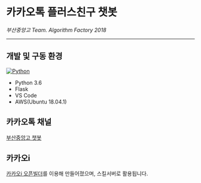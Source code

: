 # 카카오톡 플러스친구 챗봇

*부산중앙고 Team. Algorithm Factory 2018*

---

## 개발 및 구동 환경
[![Python](https://img.shields.io/badge/python-3.6-blue.svg?style=flat-square)](https://www.python.org/downloads/)
* Python 3.6
* Flask
* VS Code
* AWS(Ubuntu 18.04.1)

## 카카오톡 채널
[부산중앙고 챗봇](https://pf.kakao.com/_tvlxlj)

## 카카오i
[카카오i 오픈빌더](https://i.kakao.com/)를 이용해 만들어졌으며, 스킬서버로 활용됩니다.
